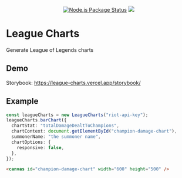 <p align="center">
  <a href="https://github.com/davidyorr/league-charts/actions?query=workflow%3A%22Node.js+Package%22"><img src="https://github.com/davidyorr/league-charts/workflows/Node.js%20Package/badge.svg" alt="Node.js Package Status"></a>
  <a href="https://league-charts.vercel.app/storybook/"><img src="https://raw.githubusercontent.com/storybookjs/brand/master/badge/badge-storybook.svg"></a>
</p>

# League Charts

Generate League of Legends charts

## Demo

Storybook: https://league-charts.vercel.app/storybook/

## Example

```typescript
const leagueCharts = new LeagueCharts("riot-api-key");
leagueCharts.barChart({
  chartStat: "totalDamageDealtToChampions",
  chartContext: document.getElementById("champion-damage-chart"),
  summonerName: "the summoner name",
  chartOptions: {
    responsive: false,
  },
});
```

```html
<canvas id="champion-damage-chart" width="600" height="500" />
```

